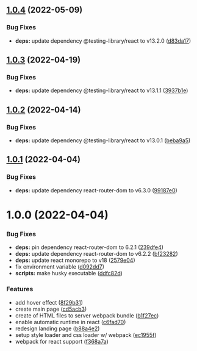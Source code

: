## [1.0.4](https://github.com/fariasmateuss/webpack-setup-for-react/compare/v1.0.3...v1.0.4) (2022-05-09)


### Bug Fixes

* **deps:** update dependency @testing-library/react to v13.2.0 ([d83da17](https://github.com/fariasmateuss/webpack-setup-for-react/commit/d83da173d06076342482e8540b9448b1708ffc4e))

## [1.0.3](https://github.com/fariasmateuss/webpack-setup-for-react/compare/v1.0.2...v1.0.3) (2022-04-19)


### Bug Fixes

* **deps:** update dependency @testing-library/react to v13.1.1 ([3937b1e](https://github.com/fariasmateuss/webpack-setup-for-react/commit/3937b1e79d89cae16376d1f5cf2821d87ffc8fc4))

## [1.0.2](https://github.com/fariasmateuss/webpack-setup-for-react/compare/v1.0.1...v1.0.2) (2022-04-14)


### Bug Fixes

* **deps:** update dependency @testing-library/react to v13.0.1 ([beba9a5](https://github.com/fariasmateuss/webpack-setup-for-react/commit/beba9a54567c7ceedcbecd5bd522ebd08c57f5f2))

## [1.0.1](https://github.com/fariasmateuss/webpack-setup-for-react/compare/v1.0.0...v1.0.1) (2022-04-04)


### Bug Fixes

* **deps:** update dependency react-router-dom to v6.3.0 ([99187e0](https://github.com/fariasmateuss/webpack-setup-for-react/commit/99187e08789f8c2e61833047698d155e463dfa65))

# 1.0.0 (2022-04-04)


### Bug Fixes

* **deps:** pin dependency react-router-dom to 6.2.1 ([239dfe4](https://github.com/fariasmateuss/webpack-setup-for-react/commit/239dfe47d6542a3fcd6e5567e60829575557d749))
* **deps:** update dependency react-router-dom to v6.2.2 ([bf23282](https://github.com/fariasmateuss/webpack-setup-for-react/commit/bf232821d1aa6a5d59d7edaf1e97359f652c1df0))
* **deps:** update react monorepo to v18 ([2579e04](https://github.com/fariasmateuss/webpack-setup-for-react/commit/2579e043cf453c1e79d3361c9086b83bc4538f5b))
* fix environment variable ([d092dd7](https://github.com/fariasmateuss/webpack-setup-for-react/commit/d092dd73ef28ee745a12ecad49edcaf49f8a3de9))
* **scripts:** make husky executable ([ddfc82d](https://github.com/fariasmateuss/webpack-setup-for-react/commit/ddfc82d915916846a79e8ae3659b927df1b668d6))


### Features

* add hover effect ([8f29b31](https://github.com/fariasmateuss/webpack-setup-for-react/commit/8f29b31e8669cdae751132b18bc6d4ec0a53c042))
* create main page ([cd5acb3](https://github.com/fariasmateuss/webpack-setup-for-react/commit/cd5acb3987b0aabe5c2a41f28fc4e71dae3c176c))
* create of HTML files to server webpack bundle ([b1f27ec](https://github.com/fariasmateuss/webpack-setup-for-react/commit/b1f27ec58a334e4f8bd7a6551f1a77293836070c))
* enable automatic runtime in react ([c6fad70](https://github.com/fariasmateuss/webpack-setup-for-react/commit/c6fad70b7954b2cbe0c5836c1d279dfdb243aa43))
* redesign landing page ([b88a4e2](https://github.com/fariasmateuss/webpack-setup-for-react/commit/b88a4e265c19b3f250efbddedf969db3d7025618))
* setup style loader and css loader w/ webpack ([ec1955f](https://github.com/fariasmateuss/webpack-setup-for-react/commit/ec1955fa3ba4e6ee6447a60b170da54ae4ba74cf))
* webpack for react support ([f368a7a](https://github.com/fariasmateuss/webpack-setup-for-react/commit/f368a7a9897eabfcf1db171f088cf62f5d91082b))
